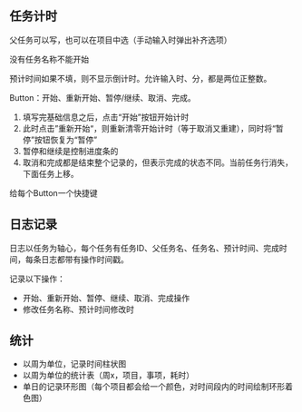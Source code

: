 ## 任务计时

父任务可以写，也可以在项目中选（手动输入时弹出补齐选项）

没有任务名称不能开始

预计时间如果不填，则不显示倒计时。允许输入时、分，都是两位正整数。

Button：开始、重新开始、暂停/继续、取消、完成。

1. 填写完基础信息之后，点击“开始”按钮开始计时
2. 此时点击”重新开始“，则重新清零开始计时（等于取消又重建），同时将“暂停”按钮恢复为“暂停”
3. 暂停和继续是控制进度条的
4. 取消和完成都是结束整个记录的，但表示完成的状态不同。当前任务行消失，下面任务上移。

给每个Button一个快捷键

## 日志记录

日志以任务为轴心，每个任务有任务ID、父任务名、任务名、预计时间、完成时间，每条日志都带有操作时间戳。

记录以下操作：

* 开始、重新开始、暂停、继续、取消、完成操作
* 修改任务名称、预计时间修改时

## 统计

* 以周为单位，记录时间柱状图
* 以周为单位的统计表（周x，项目，事项，耗时）
* 单日的记录环形图（每个项目都会给一个颜色，对时间段内的时间绘制环形着色图）